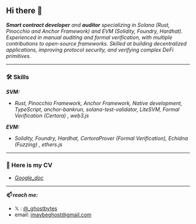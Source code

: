## Hi there 👋
_**Smart contract developer** and **auditor** specializing in Solana (Rust, Pinocchio and Anchor Framework) and EVM (Solidity, Foundry, Hardhat). Experienced in manual auditing and formal verification, with multiple contributions to open-source frameworks. Skilled at building decentralized applications, improving protocol security, and verifying complex DeFi primitives._

<!--_💬 Ask me about ... solidity, formal verification (solidity), rust, auditing, solana development, anchor framework, ethers.js and solana/web3.js_ -->
<!--
_**Warning:**_ _You can easily measure my passion for blockchain technologies by my pronouns, which are u32 / int128 and the crazy part is that i identify as a bi-compiler 😄_
-->

<hr>

### 🛠️ Skills
**_SVM:_**
- _Rust, Pinocchio Framework, Anchor Framework, Native development, TypeScript, anchor-bankrun, solana-test-validator, LiteSVM, Formal Verification (Certora) , web3.js_

**_EVM:_**
- _Solidity, Foundry, Hardhat, CertoraProver (Formal Verification), Echidna (Fuzzing) , ethers.js_

<hr>

### 📖 Here is my CV
- [_Google_doc_](https://docs.google.com/document/d/1JyaBe5nPW6poPQGl-f6D2Kb-BzkVzD9wytDcCCGWZww/edit?tab=t.0)
  
<hr>

_**📫 reach me:**_ 
- 𝕏 : [@_ghostbytes](https://x.com/_ghostbytes)
- email: imaybeghost@gmail.com
<!-- // - LinkedIn: _____ -->

<!--
### ⚡ **Portfolio**
-->
<!-- 
Inspiration:
- https://github.com/namx05
- https://cantina.xyz/u/J4X98
-->
  
<!--
**burhankhaja/burhankhaja** is a ✨ _special_ ✨ repository because its `README.md` (this file) appears on your GitHub profile.

Here are some ideas to get you started:




- 🤔 I’m looking for help with ...




-->

